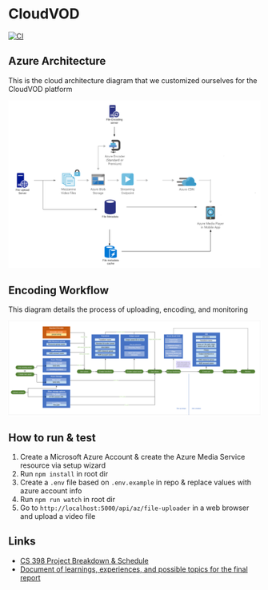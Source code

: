 # CloudVOD

[![CI](https://github.com/jigar288/CloudVOD/workflows/CI/badge.svg)](https://github.com/jigar288/CloudVOD/actions?query=workflow%3ACI)

## Azure Architecture 

This is the cloud architecture diagram that we customized ourselves for the CloudVOD platform

![CloudVOD Arch](resources/azure-cloud-vod-architecture-diagram.png)

## Encoding Workflow

This diagram details the process of uploading, encoding, and monitoring

![Encoding Workflow](resources/encoding-workflow.svg)

## How to run & test

1. Create a Microsoft Azure Account & create the Azure Media Service resource via setup wizard
2. Run `npm install` in root dir
3. Create a `.env` file based on `.env.example` in repo & replace values with azure account info
4. Run `npm run watch` in root dir
5. Go to `http://localhost:5000/api/az/file-uploader` in a web browser and upload a video file 



## Links

* [CS 398 Project Breakdown & Schedule](https://docs.google.com/document/d/1TPW5O2suvk0QhPRj9qDWTAZpsLD9Q4VAowbPcxPaejY/edit)
* [Document of learnings, experiences, and possible topics for the final report](https://docs.google.com/document/d/1k7a-R2npgfwyxpXZXpCXmq1LcAA_Dwydnfnx_EMB630/edit)
